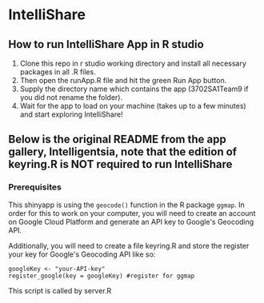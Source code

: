 # IntelliShare

## How to run IntelliShare App in R studio

1. Clone this repo in r studio working directory and install all necessary packages in all .R files. 
2. Then open the runApp.R file and hit the green Run App button. 
3. Supply the directory name which contains the app (3702SA1Team9 if you did not rename the folder). 
4. Wait for the app to load on your machine (takes up to a few minutes) and start exploring IntelliShare!

## Below is the original README from the app gallery, Intelligentsia, note that the edition of keyring.R is NOT required to run IntelliShare

### Prerequisites

This shinyapp is using the `geocode()` function in the R package `ggmap`. In order for this to work on your computer, you will need to create an account on Google Cloud Platform and generate an API key to Google's Geocoding API.

Additionally, you will need to create a file keyring.R and store the register your key for Google's Geocoding API like so:

```{r eval = FALSE}
googleKey <- "your-API-key"
register_google(key = googleKey) #register for ggmap
```

This script is called by server.R